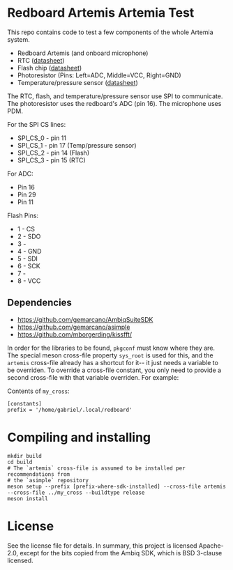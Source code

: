 # Redboard Artemis Artemia Test

This repo contains code to test a few components of the whole Artemia system.

- Redboard Artemis (and onboard microphone)
- RTC ([datasheet](https://ambiq.com/artasie-am1815/))
- Flash chip ([datasheet](https://www.macronix.com/Lists/Datasheet/Attachments/8879/MX25V16066,%202.5V,%2016Mb,%20v1.4.pdf))
- Photoresistor (Pins: Left=ADC, Middle=VCC, Right=GND)
- Temperature/pressure sensor ([datasheet](https://cdn-shop.adafruit.com/datasheets/BST-BMP280-DS001-11.pdf))

The RTC, flash, and temperature/pressure sensor use SPI to communicate.
The photoresistor uses the redboard's ADC (pin 16). The microphone uses PDM.

For the SPI CS lines:
 *   SPI_CS_0 - pin 11
 *   SPI_CS_1 - pin 17 (Temp/pressure sensor)
 *   SPI_CS_2 - pin 14 (Flash)
 *   SPI_CS_3 - pin 15 (RTC)

For ADC:
 *   Pin 16
 *   Pin 29
 *   Pin 11

 Flash Pins:
- 1 - CS
- 2 - SDO
- 3 -
- 4 - GND
- 5 - SDI
- 6 - SCK
- 7 - 
- 8 - VCC

## Dependencies
 - https://github.com/gemarcano/AmbiqSuiteSDK
 - https://github.com/gemarcano/asimple
 - https://github.com/mborgerding/kissfft/

In order for the libraries to be found, `pkgconf` must know where they are. The
special meson cross-file property `sys_root` is used for this, and the
`artemis` cross-file already has a shortcut for it-- it just needs a
variable to be overriden. To override a cross-file constant, you only need to
provide a second cross-file with that variable overriden. For example:

Contents of `my_cross`:
```
[constants]
prefix = '/home/gabriel/.local/redboard'
```

# Compiling and installing
```
mkdir build
cd build
# The `artemis` cross-file is assumed to be installed per recommendations from
# the `asimple` repository
meson setup --prefix [prefix-where-sdk-installed] --cross-file artemis --cross-file ../my_cross --buildtype release
meson install
```

# License

See the license file for details. In summary, this project is licensed
Apache-2.0, except for the bits copied from the Ambiq SDK, which is BSD
3-clause licensed.

